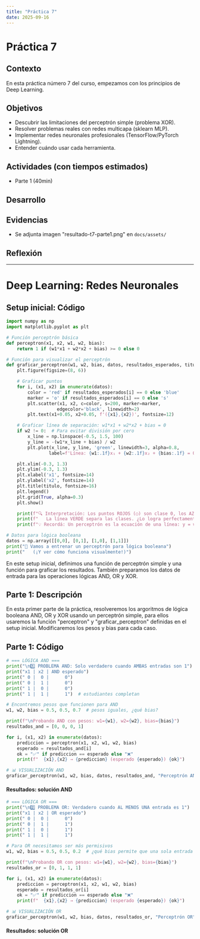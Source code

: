 ```yaml
---
title: "Práctica 7"
date: 2025-09-16
---
```


# Práctica 7

## Contexto
En esta práctica número 7 del curso, empezamos con los principios de Deep Learning.

## Objetivos
- Descubrir las limitaciones del perceptrón simple (problema XOR).
- Resolver problemas reales con redes multicapa (sklearn MLP).
- Implementar redes neuronales profesionales (TensorFlow/PyTorch Lightning).
- Entender cuándo usar cada herramienta.

## Actividades (con tiempos estimados)
- Parte 1 (40min)

## Desarrollo


## Evidencias
- Se adjunta imagen "resultado-t7-parte1.png" en `docs/assets/`

## Reflexión

---

# Deep Learning: Redes Neuronales

## Setup inicial: Código

```python
import numpy as np
import matplotlib.pyplot as plt

# Función perceptrón básica
def perceptron(x1, x2, w1, w2, bias):
    return 1 if (w1*x1 + w2*x2 + bias) >= 0 else 0

# Función para visualizar el perceptrón
def graficar_perceptron(w1, w2, bias, datos, resultados_esperados, titulo):
    plt.figure(figsize=(8, 6))

    # Graficar puntos
    for i, (x1, x2) in enumerate(datos):
        color = 'red' if resultados_esperados[i] == 0 else 'blue'
        marker = 'o' if resultados_esperados[i] == 0 else 's'
        plt.scatter(x1, x2, c=color, s=200, marker=marker, 
                   edgecolor='black', linewidth=2)
        plt.text(x1+0.05, x2+0.05, f'({x1},{x2})', fontsize=12)

    # Graficar línea de separación: w1*x1 + w2*x2 + bias = 0
    if w2 != 0:  # Para evitar división por cero
        x_line = np.linspace(-0.5, 1.5, 100)
        y_line = -(w1*x_line + bias) / w2
        plt.plot(x_line, y_line, 'green', linewidth=3, alpha=0.8, 
                label=f'Línea: {w1:.1f}x₁ + {w2:.1f}x₂ + {bias:.1f} = 0')

    plt.xlim(-0.3, 1.3)
    plt.ylim(-0.3, 1.3)
    plt.xlabel('x1', fontsize=14)
    plt.ylabel('x2', fontsize=14)
    plt.title(titulo, fontsize=16)
    plt.legend()
    plt.grid(True, alpha=0.3)
    plt.show()

    print(f"🔍 Interpretación: Los puntos ROJOS (○) son clase 0, los AZULES (■) son clase 1")
    print(f"   La línea VERDE separa las clases. ¿Lo logra perfectamente?")
    print(f"💡 Recordá: Un perceptrón es la ecuación de una línea: y = w₁x₁ + w₂x₂ + b")

# Datos para lógica booleana
datos = np.array([[0,0], [0,1], [1,0], [1,1]])
print("🧠 Vamos a entrenar un perceptrón para lógica booleana")
print("   (¡Y ver cómo funciona visualmente!)")
```

En este setup inicial, definimos una función de perceptrón simple y una función para graficar los resultados. También preparamos los datos de entrada para las operaciones lógicas AND, OR y XOR.

## Parte 1: Descripción
En esta primer parte de la práctica, resolveremos los argoritmos de lógica booleana AND, OR y XOR usando un perceptrón simple, para ellos usaremos la función "perceptron" y "graficar_perceptron" definidas en el setup inicial.
Modificaremos los pesos y bias para cada caso.

## Parte 1: Código

```python
# === LÓGICA AND ===
print("\n1️⃣ PROBLEMA AND: Solo verdadero cuando AMBAS entradas son 1")
print("x1 | x2 | AND esperado")
print(" 0 |  0 |      0")
print(" 0 |  1 |      0")
print(" 1 |  0 |      0") 
print(" 1 |  1 |      1")  # estudiantes completan

# Encontremos pesos que funcionen para AND
w1, w2, bias = 0.5, 0.5, 0.7  # pesos iguales, ¿qué bias?

print(f"\nProbando AND con pesos: w1={w1}, w2={w2}, bias={bias}")
resultados_and = [0, 0, 0, 1]

for i, (x1, x2) in enumerate(datos):
    prediccion = perceptron(x1, x2, w1, w2, bias)
    esperado = resultados_and[i]
    ok = "✅" if prediccion == esperado else "❌"
    print(f"  {x1},{x2} → {prediccion} (esperado {esperado}) {ok}")

# 📊 VISUALIZACIÓN AND
graficar_perceptron(w1, w2, bias, datos, resultados_and, "Perceptrón AND")
```
#### Resultados: solución AND
<!-- ![Tabla comparativa](../assets/resultado-t7-parte1.1.png) -->


```python
# === LÓGICA OR ===
print("\n2️⃣ PROBLEMA OR: Verdadero cuando AL MENOS UNA entrada es 1")
print("x1 | x2 | OR esperado")
print(" 0 |  0 |      0")
print(" 0 |  1 |      1")
print(" 1 |  0 |      1")
print(" 1 |  1 |      1")

# Para OR necesitamos ser más permisivos
w1, w2, bias = 0.5, 0.5, 0.2  # ¿qué bias permite que una sola entrada active?

print(f"\nProbando OR con pesos: w1={w1}, w2={w2}, bias={bias}")
resultados_or = [0, 1, 1, 1]

for i, (x1, x2) in enumerate(datos):
    prediccion = perceptron(x1, x2, w1, w2, bias)
    esperado = resultados_or[i]
    ok = "✅" if prediccion == esperado else "❌"
    print(f"  {x1},{x2} → {prediccion} (esperado {esperado}) {ok}")

# 📊 VISUALIZACIÓN OR
graficar_perceptron(w1, w2, bias, datos, resultados_or, "Perceptrón OR")
```
#### Resultados: solución OR
<!-- ![Tabla comparativa](../assets/resultado-t7-parte1.1.png) -->

